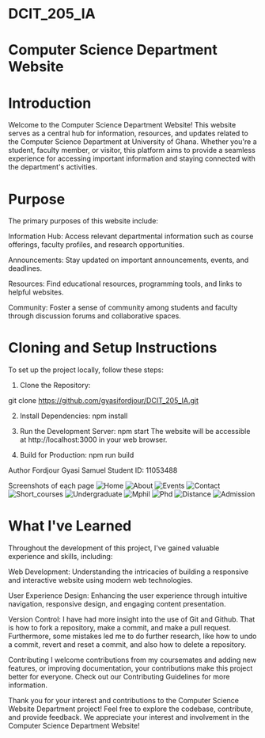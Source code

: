# DCIT_205_IA


# Computer Science Department Website

# Introduction
Welcome to the Computer Science Department Website! This website serves as a central hub for information, resources, and updates related to the Computer Science Department at  University of Ghana. Whether you're a student, faculty member, or visitor, this platform aims to provide a seamless experience for accessing important information and staying connected with the department's activities.


# Purpose
The primary purposes of this website include:

Information Hub: Access relevant departmental information such as course offerings, faculty profiles, and research opportunities.

Announcements: Stay updated on important announcements, events, and deadlines.

Resources: Find educational resources, programming tools, and links to helpful websites.

Community: Foster a sense of community among students and faculty through discussion forums and collaborative spaces.

# Cloning and Setup Instructions
To set up the project locally, follow these steps:

1. Clone the Repository:

git clone https://github.com/gyasifordjour/DCIT_205_IA.git


2. Install Dependencies:
npm install

3. Run the Development Server:
npm start
The website will be accessible at http://localhost:3000 in your web browser.

4. Build for Production:
npm run build

Author
Fordjour Gyasi Samuel
Student ID: 11053488

Screenshots of each page
![Home](screenshots/Homepage.png)
![About](screenshots/About_page.png)
![Events](screenshots/Events_page.png)
![Contact](screenshots/Contact_page.png)
![Short_courses](screenshots/Short_courses_page.png)
![Undergraduate](screenshots/Undergraduate_page.png)
![Mphil](screenshots/Mphil_page.png)
![Phd](screenshots/Phd_page.png)
![Distance](screenshots/Distance_Admission_page.png)
![Admission](screenshots/Admission_page.png)


# What I've Learned
Throughout the development of this project, I've gained valuable experience and skills, including:

Web Development: Understanding the intricacies of building a responsive and interactive website using modern web technologies.

User Experience Design: Enhancing the user experience through intuitive navigation, responsive design, and engaging content presentation.

Version Control: I have had more insight into the use of Git and Github. That is how to fork a repository, make a commit, and make a pull request. Furthermore, some mistakes led me to do further research, like how to undo a commit, revert and reset a commit, and also how to delete a repository.

Contributing
I welcome contributions from my coursemates and adding new features, or improving documentation, your contributions make this project better for everyone. Check out our Contributing Guidelines for more information.



Thank you for your interest and contributions to the Computer Science Website Department project! Feel free to explore the codebase, contribute, and provide feedback. We appreciate your interest and involvement in the Computer Science Department Website!





